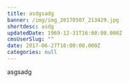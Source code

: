 ```yaml
---
title: asdgsadg
banner: /img/img_20170507_213429.jpg
shortdesc: asdg
updatedDate: 1969-12-31T16:00:00.000Z
cmsUserSlug: ""
date: 2017-06-27T16:00:00.000Z
categories: null
---
```


asgsadg